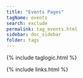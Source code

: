 ```yaml
---
title: "Events Pages"
tagName: events
search: exclude
permalink: tag_events.html
sidebar: doc_sidebar
folder: tags
---
```

{% include taglogic.html %}

{% include links.html %}
